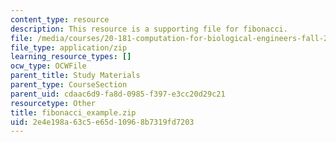 ```yaml
---
content_type: resource
description: This resource is a supporting file for fibonacci.
file: /media/courses/20-181-computation-for-biological-engineers-fall-2006/2e4e198a63c5e65d10968b7319fd7203_fibonacci_example.zip
file_type: application/zip
learning_resource_types: []
ocw_type: OCWFile
parent_title: Study Materials
parent_type: CourseSection
parent_uid: cdaac6d9-fa8d-0985-f397-e3cc20d29c21
resourcetype: Other
title: fibonacci_example.zip
uid: 2e4e198a-63c5-e65d-1096-8b7319fd7203
---
```

